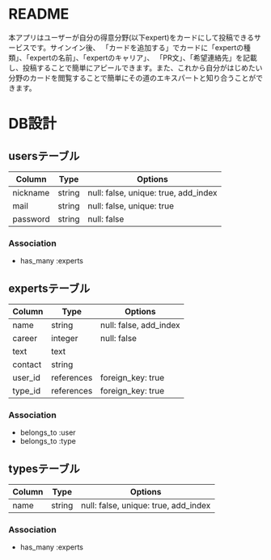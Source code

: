 # README
本アプリはユーザーが自分の得意分野(以下expert)をカードにして投稿できるサービスです。サインイン後、
「カードを追加する」でカードに「expertの種類」、「expertの名前」、「expertのキャリア」、
「PR文」、「希望連絡先」を記載し、投稿することで簡単にアピールできます。また、これから自分がはじめたい
分野のカードを閲覧することで簡単にその道のエキスパートと知り合うことができます。

# DB設計
## usersテーブル
|Column|Type|Options|
|------|----|-------|
|nickname|string|null: false, unique: true, add_index|
|mail|string|null: false, unique: true|
|password|string|null: false|
### Association
- has_many :experts
## expertsテーブル
|Column|Type|Options|
|------|----|-------|
|name|string|null: false, add_index|
|career|integer|null: false|
|text|text||
|contact|string||
|user_id|references|foreign_key: true|
|type_id|references|foreign_key: true|
### Association
- belongs_to :user
- belongs_to :type
## typesテーブル
|Column|Type|Options|
|------|----|-------|
|name|string|null: false, unique: true, add_index|
### Association
- has_many :experts

